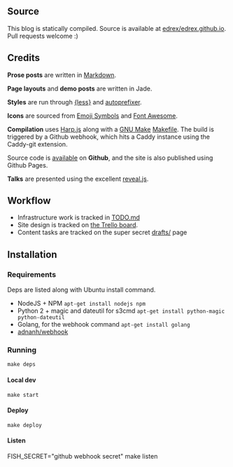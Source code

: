 ## Source

This blog is statically compiled. Source is available at [edrex/edrex.github.io](https://github.com/edrex/edrex.github.io). Pull requests welcome :)

## Credits


**Prose posts** are written in [Markdown](http://daringfireball.net/projects/markdown/).

**Page layouts** and **demo posts** are written in Jade.

**Styles** are run through [{less}](http://lesscss.org/) and [autoprefixer](https://github.com/postcss/autoprefixer).

**Icons** are sourced from [Emoji Symbols](http://emojisymbols.com/) and [Font Awesome](fontawesome.io).

**Compilation** uses [Harp.js](http://harpjs.com) along with a [GNU Make](http://www.gnu.org/software/make/) [Makefile](https://github.com/edrex/eric.github.com/blob/master/Makefile). The build is triggered by a Github webhook, which hits a Caddy instance using the Caddy-git extension.

Source code is [available](https://github.com/edrex/eric.github.com) on **Github**, and the site is also published using Github Pages.

**Talks** are presented using the excellent [reveal.js](http://lab.hakim.se/reveal-js/).

## Workflow

- Infrastructure work is tracked in [TODO.md](https://github.com/edrex/edrex.github.io/blob/master/TODO.md)
- Site design is tracked on [the Trello board](https://trello.com/b/Jkc4wyMZ/french-press).
- Content tasks are tracked on the super secret [drafts/](http://eric.pdxhub.org/drafts/) page

## Installation

### Requirements

Deps are listed along with Ubuntu install command.

- NodeJS + NPM `apt-get install nodejs npm`
- Python 2 + magic and dateutil for s3cmd `apt-get install python-magic python-dateutil`
- Golang, for the webhook command `apt-get install golang`
- [adnanh/webhook](https://github.com/adnanh/webhook)

### Running

`make deps`

#### Local dev

`make start`

#### Deploy

`make deploy`

#### Listen

FISH_SECRET="github webhook secret" make listen

